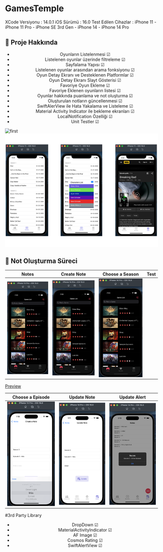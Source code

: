 # GamesTemple

XCode Versiyonu : 14.0.1
iOS Sürümü : 16.0
Test Edilen Cihazlar : iPhone 11 - iPhone 11 Pro - iPhone SE 3rd Gen - iPhone 14 - iPhone 14 Pro
## :star2: Proje Hakkında
<div align="center"> 
<ul>
<li>
Oyunların Listelenmesi &#x2611;
</li>
<li>
Listelenen oyunlar üzerinde filtreleme &#x2611;
</li>
<li>
Sayfalama Yapısı &#x2611;
</li>
<li> 
Listelenen oyunlar arasından arama fonksiyonu &#x2611;
</li>
<li> 
Oyun Detay Ekranı ve Desteklenen Platformlar &#x2611;
</li>
<li> 
Oyun Detay Ekranı Slayt Gösterisi &#x2611;
</li>
<li>
Favoriye Oyun Ekleme &#x2611;
</li>
<li>
Favoriye Eklenen oyunların listesi &#x2611;
</li>
<li>
Oyunlar hakkında puanlama ve not oluşturma &#x2611;
</li>
<li>
Oluşturulan notların güncellenmesi &#x2611;
</li>
<li>
SwiftAlerView ile Hata Yakalama ve Listeleme &#x2611;
</li>
<li>
Material Activity Indicator ile bekleme ekranları &#x2611;
</li>
<li>
LocalNotification Özelliği &#x2611;
</li>
<li>
Unit Testler &#x2611;
</li>
</ul>

</div>

<img  alt="first" src = "https://github.com/Furkansarip/BreakingBadApp/blob/main/screenshots/bbfst.png">
<img  alt="second" src = "https://github.com/Furkansarip/BreakingBadApp/blob/main/screenshots/bbsct.png">

## :star2: Not Oluşturma Süreci

Notes | Create Note | Choose a Season | Test
:-------------------------: | :-------------------------: | :-------------------------: | :-------------------------:
![Preview](https://github.com/Vakifbank-IOS-Swift-Patika-Bootcamp/final-project-Furkansarip/blob/development/Screenshots/2022games.png) | ![Preview](https://github.com/Vakifbank-IOS-Swift-Patika-Bootcamp/final-project-Furkansarip/blob/development/Screenshots/2022games.png) | ![Preview](https://github.com/Vakifbank-IOS-Swift-Patika-Bootcamp/final-project-Furkansarip/blob/development/Screenshots/2022games.png)
[Preview](https://github.com/Vakifbank-IOS-Swift-Patika-Bootcamp/final-project-Furkansarip/blob/development/Screenshots/2022games.png)

Choose a Episode |  Update Note | Update Alert
:-------------------------: | :-------------------------: | :-------------------------:
![Preview](https://github.com/Furkansarip/BreakingBadApp/blob/main/screenshots/note2.png) | ![Preview](https://github.com/Furkansarip/BreakingBadApp/blob/main/screenshots/note3.png) | ![Preview](https://github.com/Furkansarip/BreakingBadApp/blob/main/screenshots/updateNote.png)


#3rd Party Library

<div align="center"> 
<ul>
<li>
DropDown &#x2611;
</li>
<li>
MaterialActivityIndicator &#x2611;
</li>
<li>
AF Image &#x2611;
</li>
<li>
Cosmos Rating &#x2611;
</li>
<li>
SwiftAlertView &#x2611;
</li>
</ul>
</div>
